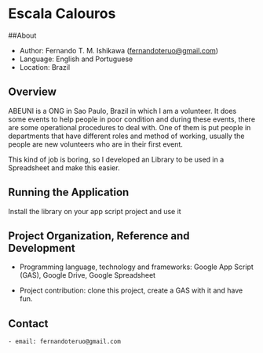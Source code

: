 # Escala Calouros

##About
- Author: Fernando T. M. Ishikawa (fernandoteruo@gmail.com)
- Language: English and Portuguese
- Location: Brazil

## Overview
ABEUNI is a ONG in Sao Paulo, Brazil in which I am a volunteer. It does some events to help people in poor condition and during these events, there are some operational procedures to deal with. One of them is put people in departments that have different roles and method of working, usually the people are new volunteers who are in their first event. 

This kind of job is boring, so I developed an Library to be used in a Spreadsheet and make this easier. 

## Running the Application
Install the library on your app script project and use it

## Project Organization, Reference and Development
- Programming language, technology and frameworks: Google App Script (GAS), Google Drive, Google Spreadsheet

- Project contribution: clone this project, create a GAS with it and have fun. 

## Contact
	- email: fernandoteruo@gmail.com

